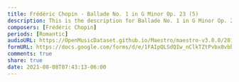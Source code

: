 ```yaml
---
title: Frédéric Chopin - Ballade No. 1 in G Minor Op. 23 (5)
description: This is the description for Ballade No. 1 in G Minor Op. 23 by Frédéric Chopin
composers: [Frédéric Chopin]
periods: [Romantic]
audioURL: https://OpenMusicDataset.github.io/Maestro/maestro-v3.0.0/2013/ORIG-MIDI_02_7_8_13_Group__MID--AUDIO_12_R2_2013_wav--3.midi
formURL: https://docs.google.com/forms/d/e/1FAIpQLSdQIw_nClkTZtPvbx8vbbRUgzv3rErXGwPBmOD6_QneLZHOyA/viewform
comments: true
share: true
date: 2021-08-08T07:43:13-06:00
---
```

